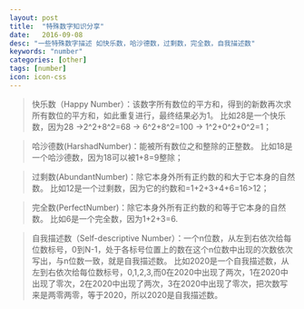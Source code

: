 ```yaml
---
layout: post
title:  "特殊数字知识分享"
date:   2016-09-08
desc: "一些特殊数字描述 如快乐数，哈沙德数，过剩数，完全数，自我描述数"
keywords: "number"
categories: [other]
tags: [number]
icon: icon-css
---
```

>快乐数（Happy Number）：该数字所有数位的平方和，得到的新数再次求所有数位的平方和，如此重复进行，最终结果必为1。
比如28是一个快乐数，因为28 →2^2+8^2=68 → 6^2+8^2=100 → 1^2+0^2+0^2=1；

>哈沙德数(HarshadNumber)：能被所有数位之和整除的正整数。
比如18是一个哈沙德数，因为18可以被1+8=9整除；

>过剩数(AbundantNumber)：除它本身外所有正约数的和大于它本身的自然数。
>比如12是一个过剩数，因为它的约数和=1+2+3+4+6=16>12；

>完全数(PerfectNumber)：除它本身外所有正约数的和等于它本身的自然数。
>比如6是一个完全数，因为1+2+3=6.

>自我描述数（Self-descriptive Number）：一个n位数，从左到右依次给每位数标号，0到N-1，处于各标号位置上的数在这个n位数中出现的次数依次写出，与n位数一致，就是自我描述数。
比如2020是一个自我描述数，从左到右依次给每位数标号，0,1,2,3,而0在2020中出现了两次，1在2020中出现了零次，2在2020中出现了两次，3在2020中出现了零次，把次数写来是两零两零，等于2020，所以2020是自我描述数。
